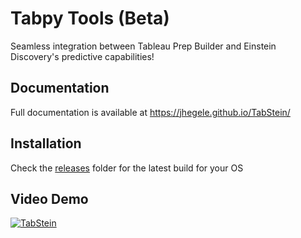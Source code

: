 # Tabpy Tools (Beta)

Seamless integration between Tableau Prep Builder and Einstein Discovery's predictive capabilities!

## Documentation

Full documentation is available at https://jhegele.github.io/TabStein/

## Installation

Check the [releases](./releases) folder for the latest build for your OS

## Video Demo

[![TabStein](http://img.youtube.com/vi/tQrZd7r55wU/0.jpg)](http://www.youtube.com/watch?v=tQrZd7r55wU "TabStein")